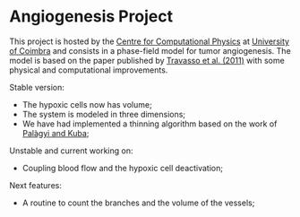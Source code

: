 # Angiogenesis Project
This project is hosted by the [Centre for Computational Physics](http://condmat.lca.uc.pt/) at [University of Coimbra](www.uc.pt) 
and consists in a phase-field model for tumor angiogenesis. The model is based on the paper published by
[Travasso et al. (2011)](http://journals.plos.org/plosone/article?id=10.1371/journal.pone.0019989) with some physical and computational improvements.

Stable version:
- The hypoxic cells now has volume;
- The system is modeled in three dimensions;
- We have had implemented a thinning algorithm based on the work of [Palàgyi and Kuba](http://www.sciencedirect.com/science/article/pii/S0167865598000312);

Unstable and current working on:
- Coupling blood flow and the hypoxic cell deactivation;

Next features:
- A routine to count the branches and the volume of the vessels;
